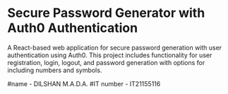 # Secure Password Generator with Auth0 Authentication
A React-based web application for secure password generation with user authentication using Auth0. This project includes functionality for user registration, login, logout, and password generation with options for including numbers and symbols.


#name - DILSHAN M.A.D.A.
      #IT number - IT21155116



